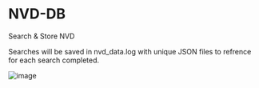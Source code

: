 # NVD-DB
Search &amp; Store NVD

Searches will be saved in nvd_data.log with unique JSON files to refrence for each search completed.

![image](https://github.com/user-attachments/assets/474f52a2-36e1-4815-9585-3e663b4f2a39)
